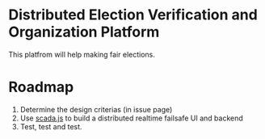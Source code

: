 # Distributed Election Verification and Organization Platform

This platfrom will help making fair elections. 


# Roadmap 

1. Determine the design criterias (in issue page)
2. Use [scada.js](https://github.com/aktos-io/scada.js) to build a distributed realtime failsafe UI and backend
3. Test, test and test. 
